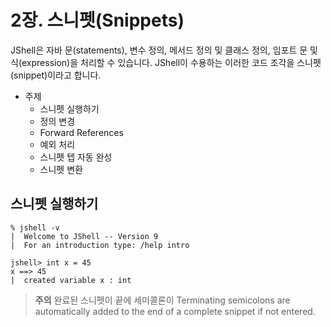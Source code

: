 # 2장. 스니펫(Snippets)

JShell은 자바 문(statements), 변수 정의, 메서드 정의 및 클래스 정의, 임포트 문 및 식(expression)을 처리할 수 있습니다. JShell이 수용하는 이러한 코드 조각을 스니펫(snippet)이라고 합니다.

- 주제
  - 스니펫 실행하기
  - 정의 변경
  - Forward References
  - 예외 처리
  - 스니펫 텝 자동 완성
  - 스니펫 변환

## 스니펫 실행하기

```
% jshell -v
|  Welcome to JShell -- Version 9
|  For an introduction type: /help intro
```

```
jshell> int x = 45
x ==> 45
|  created variable x : int
```

> __주의__
> 완료된 스니펫이 끝에 세미콜론이 
Terminating semicolons are automatically added to the end of a complete snippet if not entered.
